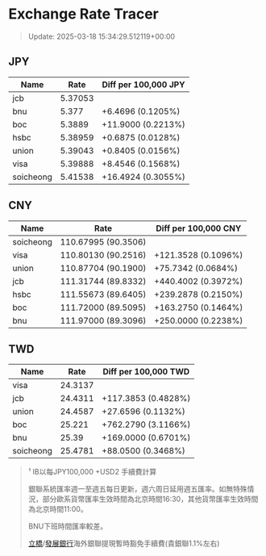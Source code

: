 # Exchange Rate Tracer

> Update: 2025-03-18 15:34:29.512119+00:00

## JPY

| Name      |    Rate | Diff per 100,000 JPY   |
|-----------|---------|------------------------|
| jcb       | 5.37053 |                        |
| bnu       | 5.377   | +6.4696 (0.1205%)      |
| boc       | 5.3889  | +11.9000 (0.2213%)     |
| hsbc      | 5.38959 | +0.6875 (0.0128%)      |
| union     | 5.39043 | +0.8405 (0.0156%)      |
| visa      | 5.39888 | +8.4546 (0.1568%)      |
| soicheong | 5.41538 | +16.4924 (0.3055%)     |

## CNY

| Name      | Rate                | Diff per 100,000 CNY   |
|-----------|---------------------|------------------------|
| soicheong | 110.67995	(90.3506) |                        |
| visa      | 110.80130	(90.2516) | +121.3528 (0.1096%)    |
| union     | 110.87704	(90.1900) | +75.7342 (0.0684%)     |
| jcb       | 111.31744	(89.8332) | +440.4002 (0.3972%)    |
| hsbc      | 111.55673	(89.6405) | +239.2878 (0.2150%)    |
| boc       | 111.72000	(89.5095) | +163.2750 (0.1464%)    |
| bnu       | 111.97000	(89.3096) | +250.0000 (0.2238%)    |

## TWD

| Name      |    Rate | Diff per 100,000 TWD   |
|-----------|---------|------------------------|
| visa      | 24.3137 |                        |
| jcb       | 24.4311 | +117.3853 (0.4828%)    |
| union     | 24.4587 | +27.6596 (0.1132%)     |
| boc       | 25.221  | +762.2790 (3.1166%)    |
| bnu       | 25.39   | +169.0000 (0.6701%)    |
| soicheong | 25.4781 | +88.0500 (0.3468%)     |


> ¹ IB以每JPY100,000 +USD2 手續費計算
>
> 銀聯系統匯率週一至週五每日更新，週六周日延用週五匯率。如無特殊情況，部分歐系貨幣匯率生效時間為北京時間16:30，其他貨幣匯率生效時間為北京時間11:00。
>
> BNU下班時間匯率較差。
>
> [立橋](https://www.wlbank.com.mo/uploads/ueditor/file/20181211/1544536513900230.pdf)/[發展銀行](https://www.mdb.com.mo/Service_Charges_20230728.pdf)海外銀聯提現暫時豁免手續費(貴銀聯1.1%左右)

